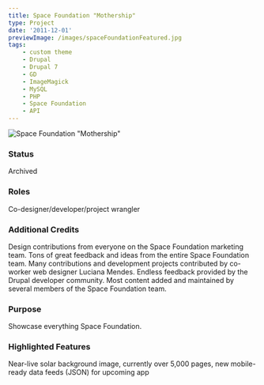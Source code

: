 ```yaml
---
title: Space Foundation "Mothership"
type: Project
date: '2011-12-01'
previewImage: /images/spaceFoundationFeatured.jpg
tags:
    - custom theme
    - Drupal
    - Drupal 7
    - GD
    - ImageMagick
    - MySQL
    - PHP
    - Space Foundation
    - API
---
```


![Space Foundation "Mothership"](/images/spaceFoundationTopImage.jpg)

### Status

Archived

### Roles

Co-designer/developer/project wrangler

### Additional Credits

Design contributions from everyone on the Space Foundation marketing team. Tons of great feedback and ideas from the entire Space Foundation team. Many contributions and development projects contributed by co-worker web designer Luciana Mendes. Endless feedback provided by the Drupal developer community. Most content added and maintained by several members of the Space Foundation team.

### Purpose

Showcase everything Space Foundation.

### Highlighted Features

Near-live solar background image, currently over 5,000 pages, new mobile-ready data feeds (JSON) for upcoming app
